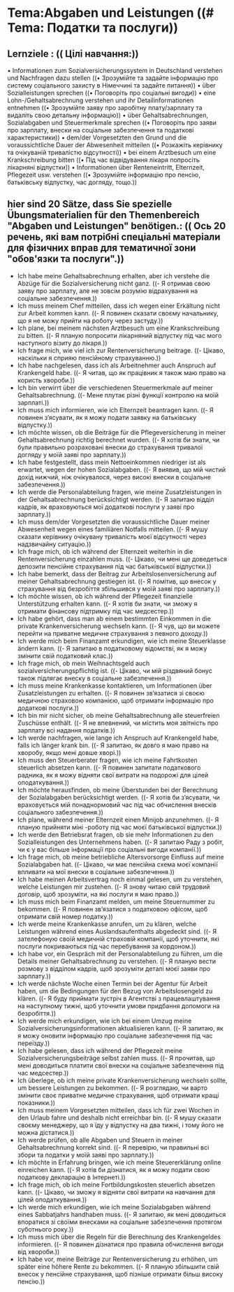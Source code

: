 # Tema:Abgaben und Leistungen ((# Tema: Податки та послуги))
## Lernziele : (( Цілі навчання:))
• Informationen zum Sozialversicherungssystem in Deutschland verstehen und Nachfragen dazu stellen ((• Зрозумійте та задайте інформацію про систему соціального захисту в Німеччині та задайте питання))
• über Sozialleistungen sprechen ((• Поговоріть про соціальні вигоди))
• eine Lohn-/Gehaltsabrechnung verstehen und ihr Detailinformationen entnehmen ((• Зрозумійте заяву про заробітну плату/зарплату та видаліть свою детальну інформацію))
• über Gehaltsabrechnungen, Sozialabgaben und Steuermerkmale sprechen ((• Поговоріть про заяви про зарплату, внески на соціальне забезпечення та податкові характеристики))
• dem/der Vorgesetzten den Grund und die voraussichtliche Dauer der Abwesenheit mitteilen ((• Розкажіть керівнику та очікуваній тривалістю відсутності))
• bei einem Arztbesuch um eine Krankschreibung bitten ((• Під час відвідування лікаря попросіть лікарняні відпустки))
• Informationen über Renteneintritt, Elternzeit, Pflegezeit usw. verstehen ((• Зрозумійте інформацію про пенсію, батьківську відпустку, час догляду, тощо.))
## hier sind 20 Sätze, dass Sie spezielle Übungsmaterialien für den Themenbereich "Abgaben und Leistungen" benötigen.: (( Ось 20 речень, які вам потрібні спеціальні матеріали для фізичних вправ для тематичної зони "обов'язки та послуги".))
- Ich habe meine Gehaltsabrechnung erhalten, aber ich verstehe die Abzüge für die Sozialversicherung nicht ganz. ((- Я отримав свою заяву про зарплату, але не зовсім розумію відрахування на соціальне забезпечення.))
- Ich muss meinem Chef mitteilen, dass ich wegen einer Erkältung nicht zur Arbeit kommen kann. ((- Я повинен сказати своєму начальнику, що я не можу прийти на роботу через застуду.))
- Ich plane, bei meinem nächsten Arztbesuch um eine Krankschreibung zu bitten. ((- Я планую попросити лікарняний відпустку під час мого наступного візиту до лікаря.))
- Ich frage mich, wie viel ich zur Rentenversicherung beitrage. ((- Цікаво, наскільки я сприяю пенсійному страхуванню.))
- Ich habe nachgelesen, dass ich als Arbeitnehmer auch Anspruch auf Krankengeld habe. ((- Я читав, що як працівник я також маю право на користь хвороби.))
- Ich bin verwirrt über die verschiedenen Steuermerkmale auf meiner Gehaltsabrechnung. ((- Мене плутає різні функції контролю на моїй зарплаті.))
- Ich muss mich informieren, wie ich Elternzeit beantragen kann. ((- Я повинен з’ясувати, як я можу подати заявку на батьківську відпустку.))
- Ich möchte wissen, ob die Beiträge für die Pflegeversicherung in meiner Gehaltsabrechnung richtig berechnet wurden. ((- Я хотів би знати, чи були правильно розраховані внески до страхування тривалої догляду у моїй заяві про зарплату.))
- Ich habe festgestellt, dass mein Nettoeinkommen niedriger ist als erwartet, wegen der hohen Sozialabgaben. ((- Я виявив, що мій чистий дохід нижчий, ніж очікувалося, через високі внески в соціальне забезпечення.))
- Ich werde die Personalabteilung fragen, wie meine Zusatzleistungen in der Gehaltsabrechnung berücksichtigt werden. ((- Я запитаю відділ кадрів, як враховуються мої додаткові послуги у заяві про зарплату.))
- Ich muss dem/der Vorgesetzten die voraussichtliche Dauer meiner Abwesenheit wegen eines familiären Notfalls mitteilen. ((- Я мушу сказати керівнику очікувану тривалість моєї відсутності через надзвичайну ситуацію.))
- Ich frage mich, ob ich während der Elternzeit weiterhin in die Rentenversicherung einzahlen muss. ((- Цікаво, чи мені ще доведеться депозити пенсійне страхування під час батьківської відпустки.))
- Ich habe bemerkt, dass der Beitrag zur Arbeitslosenversicherung auf meiner Gehaltsabrechnung gestiegen ist. ((- Я помітив, що внесок у страхування від безробіття збільшився у моїй заяві про зарплату.))
- Ich möchte wissen, ob ich während der Pflegezeit finanzielle Unterstützung erhalten kann. ((- Я хотів би знати, чи зможу я отримати фінансову підтримку під час медсестер.))
- Ich habe gehört, dass man ab einem bestimmten Einkommen in die private Krankenversicherung wechseln kann. ((- Я чув, що ви можете перейти на приватне медичне страхування з певного доходу.))
- Ich werde mich beim Finanzamt erkundigen, wie ich meine Steuerklasse ändern kann. ((- Я запитаю в податковому відомстві, як я можу змінити свій податковий клас.))
- Ich frage mich, ob mein Weihnachtsgeld auch sozialversicherungspflichtig ist. ((- Цікаво, чи мій різдвяний бонус також підлягає внеску в соціальне забезпечення.))
- Ich muss meine Krankenkasse kontaktieren, um Informationen über Zusatzleistungen zu erhalten. ((- Я повинен зв’язатися зі своєю медичною страховою компанією, щоб отримати інформацію про додаткові послуги.))
- Ich bin mir nicht sicher, ob meine Gehaltsabrechnung alle steuerfreien Zuschüsse enthält. ((- Я не впевнений, чи містить моя звітність про зарплату всі надання податків.))
- Ich werde nachfragen, wie lange ich Anspruch auf Krankengeld habe, falls ich länger krank bin. ((- Я запитаю, як довго я маю право на хворобу, якщо мені довше хворі.))
- Ich muss den Steuerberater fragen, wie ich meine Fahrtkosten steuerlich absetzen kann. ((- Я повинен запитати податкового радника, як я можу відняти свої витрати на подорожі для цілей оподаткування.))
- Ich möchte herausfinden, ob meine Überstunden bei der Berechnung der Sozialabgaben berücksichtigt werden. ((- Я хотів би з’ясувати, чи враховується мій понаднормовий час під час обчислення внесків соціального забезпечення.))
- Ich plane, während meiner Elternzeit einen Minijob anzunehmen. ((- Я планую прийняти міні -роботу під час моєї батьківської відпустки.))
- Ich werde den Betriebsrat fragen, ob sie mehr Informationen zu den Sozialleistungen des Unternehmens haben. ((- Я запитаю Раду з робіт, чи є у вас більше інформації про соціальні вигоди компанії.))
- Ich frage mich, ob meine betriebliche Altersvorsorge Einfluss auf meine Sozialabgaben hat. ((- Цікаво, чи має пенсійна схема моєї компанії впливати на мої внески в соціальне забезпечення.))
- Ich habe meinen Arbeitsvertrag noch einmal gelesen, um zu verstehen, welche Leistungen mir zustehen. ((- Я знову читаю свій трудовий договір, щоб зрозуміти, на які послуги я маю право.))
- Ich muss mich beim Finanzamt melden, um meine Steuernummer zu bekommen. ((- Я повинен зв’язатися з податковою офісом, щоб отримати свій номер податку.))
- Ich werde meine Krankenkasse anrufen, um zu klären, welche Leistungen während eines Auslandsaufenthalts abgedeckt sind. ((- Я зателефоную своїй медичній страховій компанії, щоб уточнити, які послуги покриваються під час перебування за кордоном.))
- Ich habe vor, ein Gespräch mit der Personalabteilung zu führen, um die Details meiner Gehaltsabrechnung zu verstehen. ((- Я планую вести розмову з відділом кадрів, щоб зрозуміти деталі моєї заяви про зарплату.))
- Ich werde nächste Woche einen Termin bei der Agentur für Arbeit haben, um die Bedingungen für den Bezug von Arbeitslosengeld zu klären. ((- Я буду приймати зустріч в Агентстві з працевлаштування на наступному тижні, щоб уточнити умови придбання допомоги на безробіття.))
- Ich werde mich erkundigen, wie ich bei einem Umzug meine Sozialversicherungsinformationen aktualisieren kann. ((- Я запитаю, як я можу оновити інформацію про соціальне забезпечення під час переїзду.))
- Ich habe gelesen, dass ich während der Pflegezeit meine Sozialversicherungsbeiträge selbst zahlen muss. ((- Я прочитав, що мені доводиться платити свої внески на соціальне забезпечення під час медсестер.))
- Ich überlege, ob ich meine private Krankenversicherung wechseln sollte, um bessere Leistungen zu bekommen. ((- Я розглядаю, чи варто змінити своє приватне медичне страхування, щоб отримати кращі показники.))
- Ich muss meinem Vorgesetzten mitteilen, dass ich für zwei Wochen in den Urlaub fahre und deshalb nicht erreichbar bin. ((- Я мушу сказати своєму менеджеру, що я їду у відпустку на два тижні, і тому його не можна дістатися.))
- Ich werde prüfen, ob alle Abgaben und Steuern in meiner Gehaltsabrechnung korrekt sind. ((- Я перевірю, чи правильні всі збори та податки у моїй заяві про зарплату.))
- Ich möchte in Erfahrung bringen, wie ich meine Steuererklärung online einreichen kann. ((- Я хотів би дізнатися, як я можу подати свою податкову декларацію в Інтернеті.))
- Ich frage mich, ob ich meine Fortbildungskosten steuerlich absetzen kann. ((- Цікаво, чи зможу я відняти свої витрати на навчання для цілей оподаткування.))
- Ich werde mich erkundigen, wie ich meine Sozialabgaben während eines Sabbatjahrs handhaben muss. ((- Я запитаю, як мені доводиться впоратися зі своїми внесками на соціальне забезпечення протягом суботнього року.))
- Ich muss mich über die Regeln für die Berechnung des Krankengeldes informieren. ((- Я повинен дізнатися про правила обчислення вигоди від хвороби.))
- Ich habe vor, meine Beiträge zur Rentenversicherung zu erhöhen, um später eine höhere Rente zu bekommen. ((- Я планую збільшити свій внесок у пенсійне страхування, щоб пізніше отримати більш високу пенсію.))
